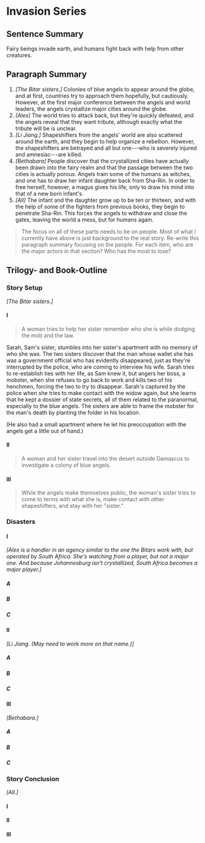
# Invasion Series

## Sentence Summary

Fairy beings invade earth, and humans fight back with help from other
creatures.

## Paragraph Summary

1. *[The Bitar sisters.]* Colonies of blue angels to appear around the globe,
and at first, countries try to approach them hopefully, but cautiously.
However, at the first major conference between the angels and world leaders,
the angels crystallize major cities around the globe.
2. *[Alex]* The world tries to attack back, but they're quickly defeated, and
the angels reveal that they want tribute, although exactly what the tribute
will be is unclear.
3. *[Li Jiang.]* Shapeshifters from the angels' world are also scattered
around the earth, and they begin to help organize a rebellion. However, the
shapeshifters are betrayed and all but one---who is severely injured and
amnesiac---are killed.
4. *[Bethabara]* People discover that the crystallized cities have actually
been drawn into the fairy realm and that the passage between the two cities is
actually porous. Angels train some of the humans as witches, and one has to
draw her infant daughter back from Sha-Rin. In order to free herself, however,
a magus gives his life, only to draw his mind into that of a new born infant's.
5. *[All]* The infant and the daughter grow up to be ten or thirteen, and with
the help of some of the fighters from previous books, they begin to penetrate
Sha-Rin. This forces the angels to withdraw and close the gates, leaving the
world a mess, but for humans again.

> The focus on all of these parts needs to be on people. Most of what I
> currently have above is just background to the real story. Re-write this
> paragraph summary focusing on the people. For each item, who are the major
> actors in that section? Who has the most to lose?

## Trilogy- and Book-Outline

### Story Setup

*[The Bitar sisters.]*

#### I

> A woman tries to help her sister remember who she is while dodging the mob
> and the law.

Sarah, Sam's sister, stumbles into her sister's apartment with no memory of who
she was. The two sisters discover that the man whose wallet she has was a
government official who has evidently disappeared, just as they're interrupted
by the police, who are coming to interview his wife. Sarah tries to
re-establish ties with her life, as Sam knew it, but angers her boss, a
mobster, when she refuses to go back to work and kills two of his henchmen,
forcing the two to try to disappear. Sarah's captured by the police when she
tries to make contact with the widow again, but she learns that he kept a
dossier of state secrets, all of them related to the paranormal, especially to
the blue angels. The sisters are able to frame the mobster for the man's death
by planting the folder in his location.

(He also had a small apartment where he let his preoccupation with the angels
get a little out of hand.)

#### II

> A woman and her sister travel into the desert outside Damascus to investigate
> a colony of blue angels.

#### III

> While the angels make themselves public, the woman's sister tries to come to
> terms with what she is, make contact with other shapeshifters, and stay with
> her "sister."

### Disasters

#### I

*[Alex is a handler in an agency similar to the one the Bitars work with, but
operated by South Africa. She's watching from a player, but not a major one.
And because Johannesburg isn't crystallized, South Africa becomes a major
player.]*

##### A
##### B
##### C

#### II

*[Li Jiang. (May need to work more on that name.)]*

##### A
##### B
##### C

#### III

*[Bethabara.]*

##### A
##### B
##### C

### Story Conclusion

*[All.]*

#### I
#### II
#### III

